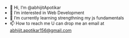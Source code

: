 - 👋 Hi, I’m @abhijitApotikar
- 👀 I’m interested in Web Development
- 🌱 I’m currently learning strengthning my js fundamentals
- 📫 How to reach me U can drop me an email at abhijit.apotikar156@gmail.com

<!---
abhijitApotikar/abhijitApotikar is a ✨ special ✨ repository because its `README.md` (this file) appears on your GitHub profile.
You can click the Preview link to take a look at your changes.
--->
